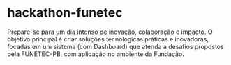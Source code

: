 # hackathon-funetec
Prepare-se para um dia intenso de inovação, colaboração e impacto. O objetivo principal é criar soluções tecnológicas práticas e inovadoras, focadas em um sistema (com Dashboard) que atenda a desafios propostos pela FUNETEC-PB, com aplicação no ambiente da Fundação.
